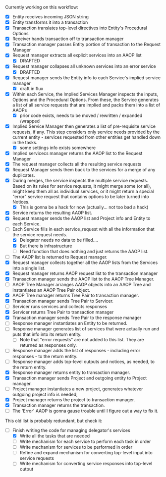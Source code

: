Currently working on this workflow:
- [x] Entity receives incoming JSON string
- [x] Entity transforms it into a transaction
- [x] Transaction translates top-level directives into Entity's Procedural Options
- [x] Receiver hands transaction off to transaction manager
- [x] Transaction manager passes Entity portion of transaction to the  Request Manager
- [x] Request manager extracts all explicit services into an AAOP list 
	- [x] DRAFTED
- [x] Request manager collapses all unknown services into an error service 
	- [x] DRAFTED
- [x] Request manager sends the Entity info to each Service's implied service manager 
	- [x] draft in flux
- [x] Within each Service, the Implied Services Manager inspects the inputs, Options and the Procedural Options.  From these, the Service generates a list of all service requests that are implied and packs them into a list of AAOPs 
	- [x] prior code exists, needs to be moved / rewritten / expanded /wrapped
- [x] Implied Service Manager then generates a list of pre-requisite service requests, if any.  This step considers only service needs provided by the current entity - services requested from other entities get handled down in the tasks.
	- [x] some settings info exists somewhere 
- [x] Implied servicecs manager returns the AAOP list to the Request Manager 
- [x] The request manager collects all the resulting service requests 
- [x] Request Manager sends them back to the services for a merge of any duplicates.
- [x] During merges, the service inspects the multiple service requests.  Based on its rules for service requests, it might merge some (or all), might keep them all as individual services, or it might return a special "error" service request that contains options to be later turned into Notices.
	- [x] This is gonna be a hack for now (actually... not too bad a hack)
- [x] Service returns the resulting AAOP list.
- [x] Request manager sends the AAOP list and Project info  and Entity to each Service.
- [ ] Each Service fills in each service_request with all the information that the service request needs. 
	- [x] Delegator needs no data to be filled....  
	- [x] But there is infrastructure
	- [ ] Need function that does nothing and just returns the AAOP list.
- [ ] The AAOP list is returned to Request manager.
- [x] Request manager collects together all the AAOP lists from the Services into a single list.
- [x] Request manager returns AAOP request list to the transaction manager 
- [x] Transaction manager sends the AAOP list to the AAOP Tree Manager.  
- [ ] AAOP Tree Manager arranges AAOP objects into an AAOP Tree and instantiates an AAOP Tree Pair object.
- [x] AAOP Tree manager returns Tree Pair to transaction manager.
- [x] Transaction manager sends Tree Pair to Servicer.
- [ ] Servicer runs services and collects responses
- [x] Servicer returns Tree Pair to transaction manager
- [x] Transaction manager sends Tree Pair to the response manager
- [ ] Response manager instantiates an Entity to be returned.
- [ ] Response manager generates list of services that were actually run and puts that info into its return entity.
	- [ ] Note that "error requests" are not added to this list.   They are returned as responses only.
- [ ] Response manager adds the list of responses - including error responses - to the return entity.
- [ ] Response manager adds top-level outputs and notices, as needed, to the return entity.
- [x] Response manager returns entity to transaction manager.
- [x] Transaction manager sends Project and outgoing entity to Project manager.
- [ ] Project manager instantiates a new project, generates whatever outgoing project info is needed, 
- [x] Project manager returns the project to transaction manager.
- [x] Transaction manager returns the transaction.
- [ ] The 'Error' AAOP is gonna gause trouble until I figure out a way to fix it.

This old list is probably redundant, but check it:

- [ ] Finish writing the code for managing delegator's services 
	- [x] Write all the tasks that are needed
	- [ ] Write mechanism for each service to perform each task in order
	- [ ] Write mechanism for services to be performed in order
	- [ ] Refine and expand mechanism for converting top-level input into service requests
	- [ ] Write mechanism for converting service responses into top-level output